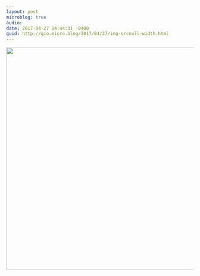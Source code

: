 ```yaml
---
layout: post
microblog: true
audio: 
date: 2017-04-27 14:44:31 -0400
guid: http://gio.micro.blog/2017/04/27/img-srcnull-width.html
---
```

<img src="(null)" width="600" height="600" style="height: auto" />
